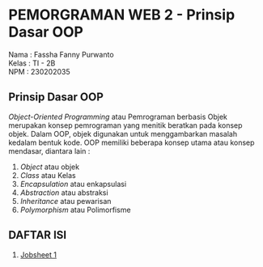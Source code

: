 # PEMORGRAMAN WEB 2 - Prinsip Dasar OOP
Nama    : Fassha Fanny Purwanto  
Kelas   : TI - 2B  
NPM     : 230202035  

## Prinsip Dasar OOP
_Object-Oriented Programming_ atau Pemrograman berbasis Objek merupakan konsep pemrograman yang menitik beratkan pada konsep objek. Dalam OOP, objek digunakan untuk menggambarkan masalah kedalam bentuk kode. OOP memiliki beberapa konsep utama atau konsep mendasar, diantara lain :  
1. _Object_ atau objek
2. _Class_ atau Kelas
3. _Encapsulation_ atau enkapsulasi
4. _Abstraction_ atau abstraksi 
5. _Inheritance_ atau pewarisan
6. _Polymorphism_ atau Polimorfisme
   
## DAFTAR ISI  
1. [Jobsheet 1](Modul%201%20-%20Jobsheet%201/)











   
